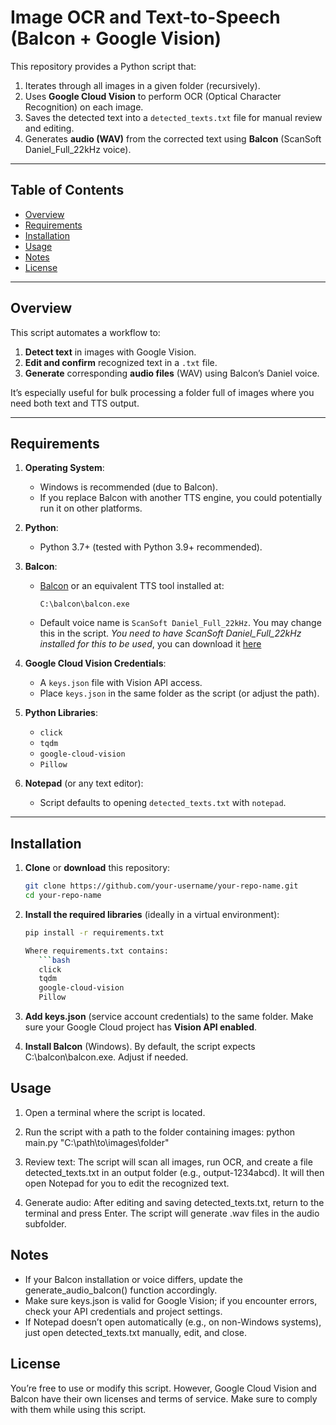 # Image OCR and Text-to-Speech (Balcon + Google Vision)

This repository provides a Python script that:

1. Iterates through all images in a given folder (recursively).
2. Uses **Google Cloud Vision** to perform OCR (Optical Character Recognition) on each image.
3. Saves the detected text into a `detected_texts.txt` file for manual review and editing.
4. Generates **audio (WAV)** from the corrected text using **Balcon** (ScanSoft Daniel_Full_22kHz voice).

---

## Table of Contents
- [Overview](#overview)
- [Requirements](#requirements)
- [Installation](#installation)
- [Usage](#usage)
- [Notes](#notes)
- [License](#license)

---

## Overview

This script automates a workflow to:
1. **Detect text** in images with Google Vision.
2. **Edit and confirm** recognized text in a `.txt` file.
3. **Generate** corresponding **audio files** (WAV) using Balcon’s Daniel voice.

It’s especially useful for bulk processing a folder full of images where you need both text and TTS output.

---

## Requirements

1. **Operating System**:
   - Windows is recommended (due to Balcon). 
   - If you replace Balcon with another TTS engine, you could potentially run it on other platforms.

2. **Python**:
   - Python 3.7+ (tested with Python 3.9+ recommended).

3. **Balcon**:
   - [Balcon](https://sites.google.com/site/balc0n/home) or an equivalent TTS tool installed at:
     ```
     C:\balcon\balcon.exe
     ```
   - Default voice name is `ScanSoft Daniel_Full_22kHz`. You may change this in the script.
     _You need to have ScanSoft Daniel_Full_22kHz installed for this to be used_, you can download it [here](https://www.mediafire.com/file/jtamvdgo53gt2o6/Daniel+22Khz+MLG+voice.exe/file) 

4. **Google Cloud Vision Credentials**:
   - A `keys.json` file with Vision API access.
   - Place `keys.json` in the same folder as the script (or adjust the path).

5. **Python Libraries**:
   - `click`
   - `tqdm`
   - `google-cloud-vision`
   - `Pillow`

6. **Notepad** (or any text editor):
   - Script defaults to opening `detected_texts.txt` with `notepad`.

---

## Installation

1. **Clone** or **download** this repository:
   ```bash
   git clone https://github.com/your-username/your-repo-name.git
   cd your-repo-name
   
2. **Install the required libraries** (ideally in a virtual environment):
   ```bash
   pip install -r requirements.txt
   
   Where requirements.txt contains:
      ```bash
      click
      tqdm
      google-cloud-vision
      Pillow

3. **Add keys.json** (service account credentials) to the same folder.
   Make sure your Google Cloud project has **Vision API enabled**.

4. **Install Balcon** (Windows).
   By default, the script expects C:\balcon\balcon.exe. Adjust if needed.

## Usage

1. Open a terminal where the script is located.

2. Run the script with a path to the folder containing images:
   python main.py "C:\path\to\images\folder"

3. Review text:
   The script will scan all images, run OCR, and create a file detected_texts.txt in an output folder (e.g., output-1234abcd).
   It will then open Notepad for you to edit the recognized text.
   
5. Generate audio:
   After editing and saving detected_texts.txt, return to the terminal and press Enter.
   The script will generate .wav files in the audio subfolder.

## Notes
- If your Balcon installation or voice differs, update the generate_audio_balcon() function accordingly.
- Make sure keys.json is valid for Google Vision; if you encounter errors, check your API credentials and project settings.
- If Notepad doesn’t open automatically (e.g., on non-Windows systems), just open detected_texts.txt manually, edit, and close.

## License
You’re free to use or modify this script. However, Google Cloud Vision and Balcon have their own licenses and terms of service. Make sure to comply with them while using this script.


